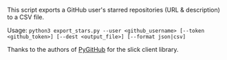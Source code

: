 This script exports a GitHub user's starred repositories (URL & description) to a CSV file.

Usage: `python3 export_stars.py --user <github_username> [--token <github_token>] [--dest <output_file>] [--format json|csv]`

Thanks to the authors of [PyGitHub](https://github.com/PyGithub/PyGithub) for the slick client library.
